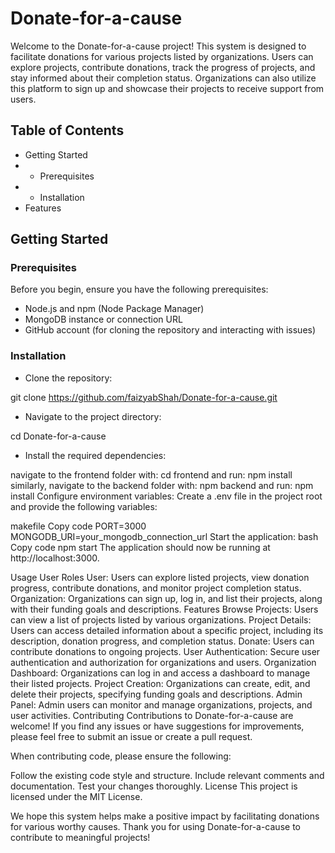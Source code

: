 # Donate-for-a-cause
Welcome to the Donate-for-a-cause project! This system is designed to facilitate donations for various projects listed by organizations. Users can explore projects, contribute donations, track the progress of projects, and stay informed about their completion status. Organizations can also utilize this platform to sign up and showcase their projects to receive support from users.

## Table of Contents
- Getting Started
- - Prerequisites
- - Installation
- Features

## Getting Started
### Prerequisites
Before you begin, ensure you have the following prerequisites:

- Node.js and npm (Node Package Manager)
- MongoDB instance or connection URL
- GitHub account (for cloning the repository and interacting with issues)

### Installation
- Clone the repository:

git clone https://github.com/faizyabShah/Donate-for-a-cause.git

- Navigate to the project directory:

cd Donate-for-a-cause

- Install the required dependencies:

navigate to the frontend folder with:
cd frontend
and run:
npm install
similarly, navigate to the backend folder with:
npm backend
and run:
npm install
Configure environment variables:
Create a .env file in the project root and provide the following variables:

makefile
Copy code
PORT=3000
MONGODB_URI=your_mongodb_connection_url
Start the application:
bash
Copy code
npm start
The application should now be running at http://localhost:3000.

Usage
User Roles
User: Users can explore listed projects, view donation progress, contribute donations, and monitor project completion status.
Organization: Organizations can sign up, log in, and list their projects, along with their funding goals and descriptions.
Features
Browse Projects: Users can view a list of projects listed by various organizations.
Project Details: Users can access detailed information about a specific project, including its description, donation progress, and completion status.
Donate: Users can contribute donations to ongoing projects.
User Authentication: Secure user authentication and authorization for organizations and users.
Organization Dashboard: Organizations can log in and access a dashboard to manage their listed projects.
Project Creation: Organizations can create, edit, and delete their projects, specifying funding goals and descriptions.
Admin Panel: Admin users can monitor and manage organizations, projects, and user activities.
Contributing
Contributions to Donate-for-a-cause are welcome! If you find any issues or have suggestions for improvements, please feel free to submit an issue or create a pull request.

When contributing code, please ensure the following:

Follow the existing code style and structure.
Include relevant comments and documentation.
Test your changes thoroughly.
License
This project is licensed under the MIT License.

We hope this system helps make a positive impact by facilitating donations for various worthy causes. Thank you for using Donate-for-a-cause to contribute to meaningful projects!
